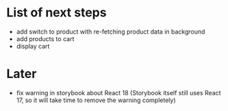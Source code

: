 # List of next steps

- add switch to product with re-fetching product data in background
- add products to cart
- display cart

# Later

- fix warning in storybook about React 18 (Storybook itself still uses React 17, so it will take time to remove the warning completely)
